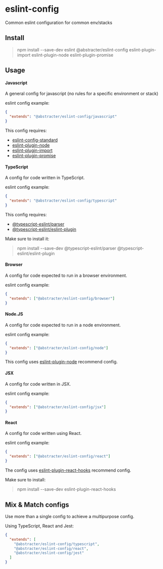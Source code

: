 # eslint-config

Common eslint configuration for common env/stacks

## Install

> npm install --save-dev eslint @abstracter/eslint-config eslint-plugin-import eslint-plugin-node eslint-plugin-promise

## Usage

#### Javascript
A general config for javascript (no rules for a specific environment or stack)

eslint config example:

```json
{
  "extends": "@abstracter/eslint-config/javascript"
}
```

This config requires:
- [eslint-config-standard](https://github.com/standard/eslint-config-standard)
- [eslint-plugin-node](https://github.com/mysticatea/eslint-plugin-node)
- [eslint-plugin-import](https://github.com/import-js/eslint-plugin-import)
- [eslint-plugin-promise](https://github.com/xjamundx/eslint-plugin-promise)

#### TypeScript
A config for code written in TypeScript.

eslint config example:

```json
{
  "extends": "@abstracter/eslint-config/typescript"
}
```

This config requires:
- [@typescript-eslint/parser](https://github.com/typescript-eslint/typescript-eslint)
- [@typescript-eslint/eslint-plugin](https://github.com/typescript-eslint/typescript-eslint/tree/master/packages/eslint-plugin)

Make sure to install it:
> npm install --save-dev @typescript-eslint/parser @typescript-eslint/eslint-plugin

#### Browser
A config for code expected to run in a browser environment.

eslint config example:

```json
{
  "extends": ["@abstracter/eslint-config/browser"]
}
```

#### Node.JS
A config for code expected to run in a node environment.

eslint config example:

```json
{
  "extends": ["@abstracter/eslint-config/node"]
}
```

This config uses [eslint-plugin-node](https://github.com/mysticatea/eslint-plugin-node) recommend config.

#### JSX
A config for code written in JSX.

eslint config example:

```json
{
  "extends": ["@abstracter/eslint-config/jsx"]
}
```

#### React
A config for code written using React.

eslint config example:

```json
{
  "extends": ["@abstracter/eslint-config/react"]
}
```

The config uses [eslint-plugin-react-hooks](https://github.com/facebook/react/tree/main/packages/eslint-plugin-react-hooks) recommend config.

Make sure to install:
> npm install --save-dev eslint-plugin-react-hooks

## Mix & Match configs

Use more than a single config to achieve a multipurpose config.  

Using TypeScript, React and Jest:

```json
{
  "extends": [
    "@abstracter/eslint-config/typescript",
    "@abstracter/eslint-config/react",
    "@abstracter/eslint-config/jest"
  ]
}
```
